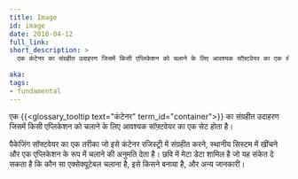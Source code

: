 ```yaml
---
title: Image
id: image
date: 2018-04-12
full_link: 
short_description: >
  एक कंटेनर का संग्रहीत उदाहरण जिसमें किसी एप्लिकेशन को चलाने के लिए आवश्यक सॉफ़्टवेयर का एक सेट होता है।

aka: 
tags:
- fundamental
---
```

 एक {{<glossary_tooltip text="कंटेनर" term_id="container">}} का संग्रहीत उदाहरण जिसमें किसी एप्लिकेशन को चलाने के लिए आवश्यक सॉफ़्टवेयर का एक सेट होता है।

<!--more-->

पैकेजिंग सॉफ्टवेयर का एक तरीका जो इसे कंटेनर रजिस्ट्री में संग्रहीत करने, स्थानीय सिस्टम में खींचने और एक एप्लिकेशन के रूप में चलाने की अनुमति देता है। छवि में मेटा डेटा शामिल है जो यह संकेत दे सकता है कि कौन सा एक्सेक्यूटेबल चलाना है, इसे किसने बनाया है, और अन्य जानकारी।
